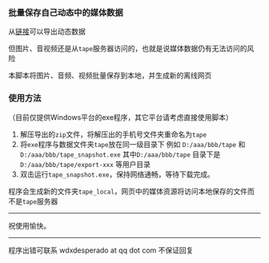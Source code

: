 ### 批量保存自己动态中的媒体数据

从[链接](https://activity.askbox.ink/export.html)可以导出动态数据

但图片、音视频还是从`tape`服务器访问的，也就是说媒体数据仍有无法访问的风险

本脚本将图片、音频、视频批量保存到本地，并生成新的离线网页

### 使用方法

（目前仅提供Windows平台的exe程序，其它平台请考虑直接使用脚本）

1. 解压导出的`zip`文件，将解压出的手机号文件夹重命名为`tape`
2. 将`exe`程序与数据文件夹`tape`放在同一级目录下
例如 `D:/aaa/bbb/tape` 和 `D:/aaa/bbb/tape_snapshot.exe`
其中`D:/aaa/bbb/tape` 目录下是 `D:/aaa/bbb/tape/export-xxx` 等用户目录
3. 双击运行`tape_snapshot.exe`，保持网络通畅，等待下载完成。

程序会生成新的文件夹`tape_local`，网页中的媒体资源将访问本地保存的文件而不是`tape`服务器

---

祝使用愉快。

---

程序出错可联系 wdxdesperado at qq dot com
不保证回复
